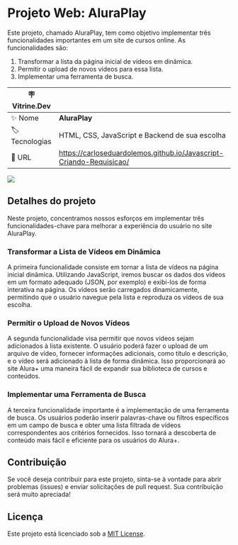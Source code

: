 # Projeto Web: AluraPlay

Este projeto, chamado AluraPlay, tem como objetivo implementar três funcionalidades importantes em um site de cursos online. As funcionalidades são:

1. Transformar a lista da página inicial de vídeos em dinâmica.
2. Permitir o upload de novos vídeos para essa lista.
3. Implementar uma ferramenta de busca.

| :placard: Vitrine.Dev |     |
| -------------  | --- |
| :sparkles: Nome        | **AluraPlay**
| :label: Tecnologias | HTML, CSS, JavaScript e Backend de sua escolha
| :rocket: URL         | https://carloseduardolemos.github.io/Javascript-Criando-Requisicao/

<!-- Inserir imagem com a #vitrinedev ao final do link -->
![](https://raw.githubusercontent.com/seu-usuario/seu-repositorio/main/imagens/screenshot.png#vitrinedev)

## Detalhes do projeto

Neste projeto, concentramos nossos esforços em implementar três funcionalidades-chave para melhorar a experiência do usuário no site AluraPlay.

### Transformar a Lista de Vídeos em Dinâmica

A primeira funcionalidade consiste em tornar a lista de vídeos na página inicial dinâmica. Utilizando JavaScript, iremos buscar os dados dos vídeos em um formato adequado (JSON, por exemplo) e exibi-los de forma interativa na página. Os vídeos serão carregados dinamicamente, permitindo que o usuário navegue pela lista e reproduza os vídeos de sua escolha.

### Permitir o Upload de Novos Vídeos

A segunda funcionalidade visa permitir que novos vídeos sejam adicionados à lista existente. O usuário poderá fazer o upload de um arquivo de vídeo, fornecer informações adicionais, como título e descrição, e o vídeo será adicionado à lista de forma dinâmica. Isso proporcionará ao site Alura+ uma maneira fácil de expandir sua biblioteca de cursos e conteúdos.

### Implementar uma Ferramenta de Busca

A terceira funcionalidade importante é a implementação de uma ferramenta de busca. Os usuários poderão inserir palavras-chave ou filtros específicos em um campo de busca e obter uma lista filtrada de vídeos correspondentes aos critérios fornecidos. Isso tornará a descoberta de conteúdo mais fácil e eficiente para os usuários do Alura+.

## Contribuição

Se você deseja contribuir para este projeto, sinta-se à vontade para abrir problemas (issues) e enviar solicitações de pull request. Sua contribuição será muito apreciada!

## Licença

Este projeto está licenciado sob a [MIT License](https://github.com/seu-usuario/seu-repositorio/blob/main/LICENSE).